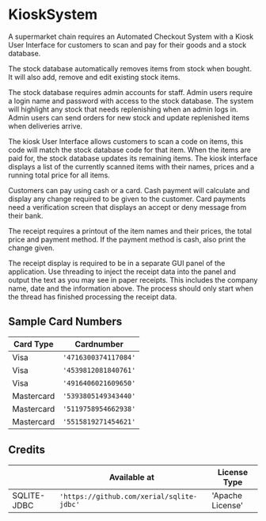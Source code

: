 # KioskSystem
A supermarket chain requires an Automated Checkout System with a Kiosk User Interface for customers to scan and pay for their goods and a stock database.

The stock database automatically removes items from stock when bought. It will also add, remove and edit existing stock items.

The stock database requires admin accounts for staff. Admin users require a login name and password with access to the stock database. The system will highlight any stock that needs replenishing when an admin logs in. Admin users can send orders for new stock and update replenished items when deliveries arrive.

The kiosk User Interface allows customers to scan a code on items, this code will match the stock database code for that item. When the items are paid for, the stock database updates its remaining items. The kiosk interface displays a list of the currently scanned items with their names, prices and a running total price for all items.

Customers can pay using cash or a card. Cash payment will calculate and display any change required to be given to the customer. Card payments need a verification screen that displays an accept or deny message from their bank.

The receipt requires a printout of the item names and their prices, the total price and payment method. If the payment method is cash, also print the change given.

The receipt display is required to be in a separate GUI panel of the application. Use threading to inject the receipt data into the panel and output the text as you may see in paper receipts. This includes the company name, date and the information above. The process should only start when the thread has finished processing the receipt data.



## Sample Card Numbers

|           Card Type     |Cardnumber  |                   
|----------------|-------------------------------|
|Visa|`'4716300374117084'`     
|Visa|`'4539812081840761'`  
|Visa|`'4916406021609650'`    
|Mastercard|`'5393805149343440'`    
|Mastercard|`'5119758954662938'` 
|Mastercard|`'5515819271454621'`              

## Credits



|                |Available at                        |License Type                        |
|----------------|-------------------------------|-----------------------------|
|SQLITE-JDBC|`'https://github.com/xerial/sqlite-jdbc'`            |'Apache License'            |



#
```
